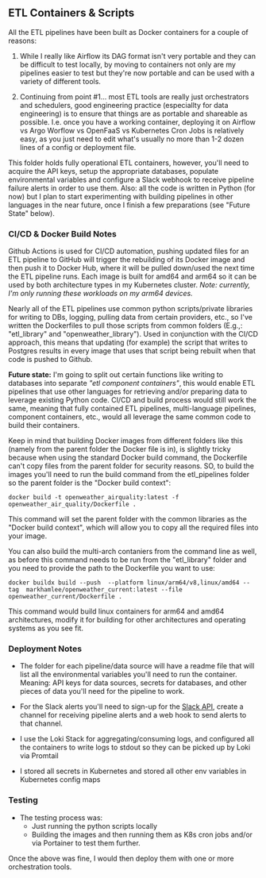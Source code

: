 ## ETL Containers & Scripts

All the ETL pipelines have been built as Docker containers for a couple of reasons:

1) While I really like Airflow its DAG format isn't very portable and they can be difficult to test locally, by moving to containers not only are my pipelines easier to test but they're now portable and can be used with a variety of different tools. 

2) Continuing from point #1... most ETL tools are really just orchestrators and schedulers, good engineering practice (especiallty for data engineering) is to ensure that things are as portable and shareable as possible. I.e. once you have a working container, deploying it on Airflow vs Argo Worflow vs OpenFaaS vs Kubernetes Cron Jobs is relatively easy, as you just need to edit what's usually no more than 1-2 dozen lines of a config or deployment file. 

This folder holds fully operational ETL containers, however, you'll need to acquire the API keys, setup the appropriate databases, populate environmental variables and configure a Slack webhook to receive pipeline failure alerts in order to use them. Also: all the code is written in Python (for now) but I plan to start experimenting with building pipelines in other languages in the near future, once I finish a few preparations (see "Future State" below). 

### CI/CD & Docker Build Notes

Github Actions is used for CI/CD automation, pushing updated files for an ETL pipeline to GitHub will trigger the rebuilding of its Docker image and then push it to Docker Hub, where it will be pulled down/used the next time the ETL pipeline runs. Each image is built for amd64 and arm64 so it can be used by both architecture types in my Kubernetes cluster. *Note: currently, I'm only running these workloads on my arm64 devices.*

Nearly all of the ETL pipelines use common python scripts/private libraries for writing to DBs, logging, pulling data from certain providers, etc., so I've written the Dockerfiles to pull those scripts from common folders (E.g.,: "etl_library" and "openweather_library"). Used in conjunction with the CI/CD approach, this means that updating (for example) the script that writes to Postgres results in every image that uses that script being rebuilt when that code is pushed to Github. 

**Future state:** I'm going to split out certain functions like writing to databases into separate *"etl component containers"*, this would enable ETL pipelines that use other languages for retrieving and/or preparing data to leverage existing Python code. CI/CD and build process would still work the same, meaning that fully contained ETL pipelines, multi-language pipelines, component containers, etc., would all leverage the same common code to build their containers.


Keep in mind that building Docker images from different folders like this (namely from the parent folder the Docker file is in), is slightly tricky because when using the standard Docker build command, the Dockerfile can't copy files from the parent folder for security reasons. SO, to build the images you'll need to run the build command from the etl_pipelines folder so the parent folder is the "Docker build context": 

~~~
docker build -t openweather_airquality:latest -f openweather_air_quality/Dockerfile .
~~~

This command will set the parent folder with the common libraries as the "Docker build context", which will allow you to copy all the required files into your image. 

You can also build the multi-arch contaniers from the command line as well, as before this command needs to be run from the "etl_library" folder and you need to provide the path to the Dockerfile you want to use:

~~~
docker buildx build --push  --platform linux/arm64/v8,linux/amd64 --tag  markhamlee/openweather_current:latest --file openweather_current/Dockerfile .
~~~

This command would build linux containers for arm64 and amd64 architectures, modify it for building for other architectures and operating systems as you see fit.

### Deployment Notes

* The folder for each pipeline/data source will have a readme file that will list all the environmental variables you'll need to run the container. Meaning: API keys for data sources, secrets for databases, and other pieces of data you'll need for the pipeline to work.

* For the Slack alerts you'll need to sign-up for the [Slack API](https://api.slack.com/), create a channel for receiving pipeline alerts and a web hook to send alerts to that channel.

* I use the Loki Stack for aggregating/consuming logs, and configured all the containers to write logs to stdout so they can be picked up by Loki via Promtail 

* I stored all secrets in Kubernetes and stored all other env variables in Kubernetes config maps 


### Testing 
* The testing process was:
    * Just running the python scripts locally
    * Building the images and then running them as K8s cron jobs and/or via Portainer to test them further. 

Once the above was fine, I would then deploy them with one or more orchestration tools. 

